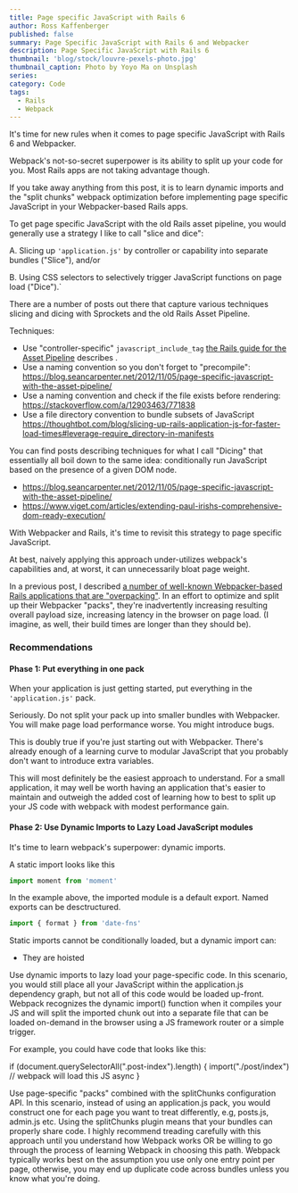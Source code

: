 ```yaml
---
title: Page specific JavaScript with Rails 6
author: Ross Kaffenberger
published: false
summary: Page Specific JavaScript with Rails 6 and Webpacker
description: Page Specific JavaScript with Rails 6
thumbnail: 'blog/stock/louvre-pexels-photo.jpg'
thumbnail_caption: Photo by Yoyo Ma on Unsplash
series:
category: Code
tags:
  - Rails
  - Webpack
---
```


It's time for new rules when it comes to page specific JavaScript with Rails 6 and Webpacker.

Webpack's not-so-secret superpower is its ability to split up your code for you. Most Rails apps are not taking advantage though.

If you take away anything from this post, it is to learn dynamic imports and the "split chunks" webpack optimization before implementing page specific JavaScript in your Webpacker-based Rails apps.

To get page specific JavaScript with the old Rails asset pipeline, you would generally use a strategy I like to call "slice and dice":

A. Slicing up `'application.js'` by controller or capability into separate bundles ("Slice"), and/or

B. Using CSS selectors to selectively trigger JavaScript functions on page load ("Dice").`

There are a number of posts out there that capture various techniques slicing and dicing with Sprockets and the old Rails Asset Pipeline.

Techniques:

* Use "controller-specific" `javascript_include_tag` [the Rails guide for the Asset Pipeline](https://guides.rubyonrails.org/asset_pipeline.html#controller-specific-assets) describes .
* Use a naming convention so you don't forget to "precompile": https://blog.seancarpenter.net/2012/11/05/page-specific-javascript-with-the-asset-pipeline/
* Use a naming convention and check if the file exists before rendering: https://stackoverflow.com/a/12903463/771838
* Use a file directory convention to bundle subsets of JavaScript https://thoughtbot.com/blog/slicing-up-rails-application-js-for-faster-load-times#leverage-require_directory-in-manifests

You can find posts describing techniques for what I call "Dicing" that essentially all boil down to the same idea: conditionally run JavaScript based on the presence of a given DOM node.

* https://blog.seancarpenter.net/2012/11/05/page-specific-javascript-with-the-asset-pipeline/
* https://www.viget.com/articles/extending-paul-irishs-comprehensive-dom-ready-execution/


With Webpacker and Rails, it's time to revisit this strategy to page specific JavaScript.

At best, naively applying this approach under-utilizes webpack's capabilities and, at worst, it can unnecessarily bloat page weight.

In a previous post, I described [a number of well-known Webpacker-based Rails applications that are "overpacking"](/blog/rails-apps-overpacking-with-webpacker.html). In an effort to optimize and split up their Webpacker "packs", they're inadvertently increasing resulting overall payload size, increasing latency in the browser on page load. (I imagine, as well, their build times are longer than they should be).

### Recommendations

#### Phase 1: Put everything in one pack

When your application is just getting started, put everything in the `'application.js'` pack.

Seriously. Do not split your pack up into smaller bundles with Webpacker. You will make page load performance worse. You might introduce bugs.

This is doubly true if you're just starting out with Webpacker. There's already enough of a learning curve to modular JavaScript that you probably don't want to introduce extra variables.

This will most definitely be the easiest approach to understand. For a small application, it may well be worth having an application that's easier to maintain and outweigh the added cost of learning how to best to split up your JS code with webpack with modest performance gain.

#### Phase 2: Use Dynamic Imports to Lazy Load JavaScript modules

It's time to learn webpack's superpower: dynamic imports.

A static import looks like this
```javascript
import moment from 'moment'
```
In the example above, the imported module is a default export. Named exports can be desctructured.
```javascript
import { format } from 'date-fns'
```
Static imports cannot be conditionally loaded, but a dynamic import can:

* They are hoisted

Use dynamic imports to lazy load your page-specific code. In this scenario, you would still place all your JavaScript within the application.js dependency graph, but not all of this code would be loaded up-front. Webpack recognizes the dynamic import() function when it compiles your JS and will split the imported chunk out into a separate file that can be loaded on-demand in the browser using a JS framework router or a simple trigger.

For example, you could have code that looks like this:

if (document.querySelectorAll(".post-index").length) {
  import("./post/index") // webpack will load this JS async
}

Use page-specific "packs" combined with the splitChunks configuration API. In this scenario, instead of using an application.js pack, you would construct one for each page you want to treat differently, e.g, posts.js, admin.js etc. Using the splitChunks plugin means that your bundles can properly share code. I highly recommend treading carefully with this approach until you understand how Webpack works OR be willing to go through the process of learning Webpack in choosing this path. Webpack typically works best on the assumption you use only one entry point per page, otherwise, you may end up duplicate code across bundles unless you know what you're doing.
